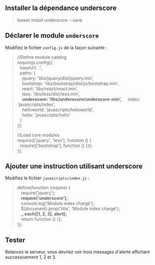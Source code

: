
## Installer la dépendance underscore

> bower install underscore --save


## Déclarer le module `underscore`

Modifiez le fichier `config.js` de la façon suivante :

> //Define module catalog  
> requirejs.config({  
> &nbsp;    baseUrl: '.',  
> &nbsp;    paths: {  
> &nbsp;&nbsp;&nbsp;        jquery: 'libs/jquery/dist/jquery.min',  
> &nbsp;&nbsp;&nbsp;        bootstrap: 'libs/bootstrap/dist/js/bootstrap.min',  
> &nbsp;&nbsp;&nbsp;        react: 'libs/react/react.min',  
> &nbsp;&nbsp;&nbsp;        less: 'libs/less/dist/less.min',  
> &nbsp;&nbsp;&nbsp;        **underscore: 'libs/underscore/underscore-min',**
> &nbsp;&nbsp;&nbsp;        index: 'javascripts/index',  
> &nbsp;&nbsp;&nbsp;        helloworld: 'javascripts/helloworld',  
> &nbsp;&nbsp;&nbsp;        hello: 'javascripts/hello'  
> &nbsp;    }  
> });  
>   
> //Load core modules  
> require(['jquery', 'less'], function () {  
> &nbsp;    require(['bootstrap'], function () {});  
> });


## Ajouter une instruction utilisant underscore

Modifiez le fichier `javascripts/index.js` :

> define(function (require) {  
> &nbsp;&nbsp;    require('jquery');  
> &nbsp;&nbsp;    **require('underscore');**  
> &nbsp;&nbsp;    console.log('Module index chargé');  
> &nbsp;&nbsp;    $(document).prop('title', 'Module index chargé');  
> &nbsp;&nbsp;    **_.each([1, 2, 3], alert);**  
> &nbsp;&nbsp;    return function () {};  
> }); 

## Tester

Relancez le serveur, vous devriez voir trois messages d'alerte affichant successivement 1, 2 et 3.






